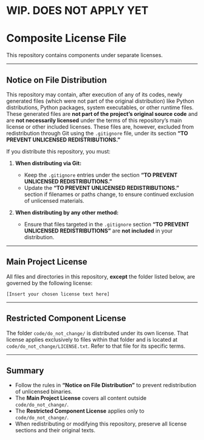 # WIP. DOES NOT APPLY YET



# Composite License File

This repository contains components under separate licenses.

---

## Notice on File Distribution

This repository may contain, after execution of any of its codes, newly generated files (which were not part of the original distribution) like Python distributions, Python packages, system executables, or other runtime files. These generated files are **not part of the project’s original source code** and are **not necessarily licensed** under the terms of this repository’s main license or other included licenses. These files are, however, excluded from redistribution through Git using the `.gitignore` file, under its section **“TO PREVENT UNLICENSED REDISTRIBUTIONS.”**

If you distribute this repository, you must:

1. **When distributing via Git:**
   - Keep the `.gitignore` entries under the section **“TO PREVENT UNLICENSED REDISTRIBUTIONS.”**
   - Update the **“TO PREVENT UNLICENSED REDISTRIBUTIONS.”** section if filenames or paths change, to ensure continued exclusion of unlicensed materials.

2. **When distributing by any other method:**
   - Ensure that files targeted in the `.gitignore` section **“TO PREVENT UNLICENSED REDISTRIBUTIONS”** are **not included** in your distribution.

---

## Main Project License

All files and directories in this repository, **except** the folder listed below, are governed by the following license:

```
[Insert your chosen license text here]
```

---

## Restricted Component License

The folder `code/do_not_change/` is distributed under its own license. That license applies exclusively to files within that folder and is located at `code/do_not_change/LICENSE.txt`. Refer to that file for its specific terms.

---

## Summary

- Follow the rules in **“Notice on File Distribution”** to prevent redistribution of unlicensed binaries.  
- The **Main Project License** covers all content outside `code/do_not_change/`.  
- The **Restricted Component License** applies only to `code/do_not_change/`.  
- When redistributing or modifying this repository, preserve all license sections and their original texts.
